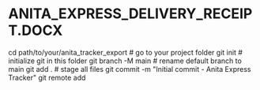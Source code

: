 # ANITA_EXPRESS_DELIVERY_RECEIPT.DOCX
cd path/to/your/anita_tracker_export    # go to your project folder git init                                # initialize git in this folder git branch -M main                      # rename default branch to main git add .                               # stage all files git commit -m "Initial commit - Anita Express Tracker" git remote add 
